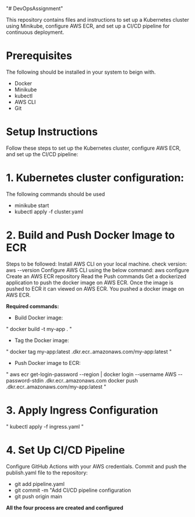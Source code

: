 "# DevOpsAssignment" 

This repository contains files and instructions to set up a Kubernetes cluster using Minikube, configure AWS ECR, and set up a CI/CD pipeline for continuous deployment.
# Prerequisites
The following should be installed in your system to beign with.

- Docker
- Minikube
- kubectl
- AWS CLI
- Git
# Setup Instructions
Follow these steps to set up the Kubernetes cluster, configure AWS ECR, and set up the CI/CD pipeline:

# 1. Kubernetes cluster configuration:
The following commands should be used 

- minikube start
- kubectl apply -f cluster.yaml


# 2. Build and Push Docker Image to ECR
Steps to be followed:
Install AWS CLI on your local machine. check version: aws --version
Configure AWS CLI using the below command: aws configure
Create an AWS ECR repository
Read the Push commands
Get a dockerized application to push the docker image on AWS ECR.
Once the image is pushed to ECR it can viewed on AWS ECR.
You pushed a docker image on AWS ECR.

**Required commands:**
* Build Docker image:
  
" docker build -t my-app . "

* Tag the Docker image:
  
" docker tag my-app:latest <your-aws-account-id>.dkr.ecr.<your-region>.amazonaws.com/my-app:latest "

* Push Docker image to ECR:
  
" aws ecr get-login-password --region <your-region> | docker login --username AWS --password-stdin <your-aws-account-id>.dkr.ecr.<your-region>.amazonaws.com
docker push <your-aws-account-id>.dkr.ecr.<your-region>.amazonaws.com/my-app:latest "

# 3. Apply Ingress Configuration

" kubectl apply -f ingress.yaml "
# 4. Set Up CI/CD Pipeline

Configure GitHub Actions with your AWS credentials.
Commit and push the publish.yaml file to the repository:


- git add pipeline.yaml
- git commit -m "Add CI/CD pipeline configuration
- git push origin main


**All the four process are created and configured**
